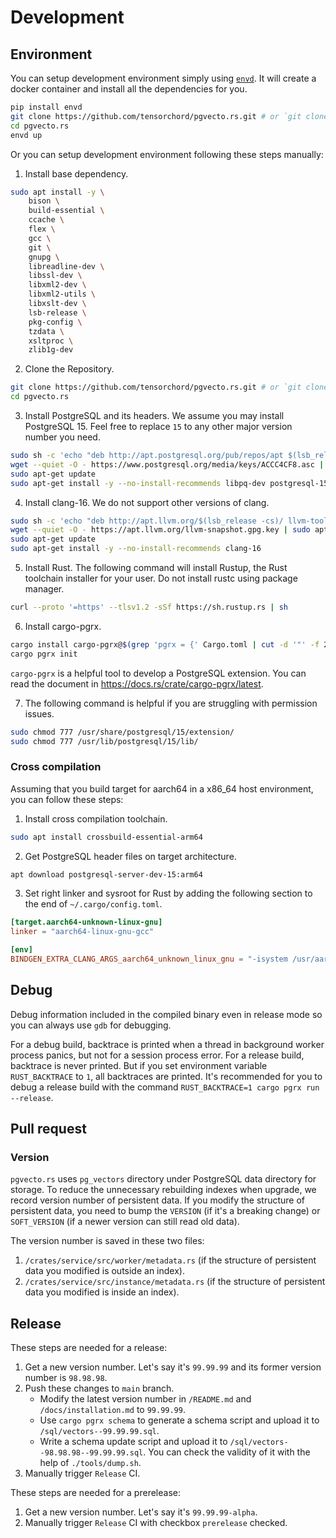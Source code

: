 # Development

## Environment

You can setup development environment simply using [`envd`](https://github.com/tensorchord/envd). It will create a docker container and install all the dependencies for you.

```sh
pip install envd
git clone https://github.com/tensorchord/pgvecto.rs.git # or `git clone git@github.com:tensorchord/pgvecto.rs.git`
cd pgvecto.rs
envd up
```

Or you can setup development environment following these steps manually:

1. Install base dependency.

```sh
sudo apt install -y \
    bison \
    build-essential \
    ccache \
    flex \
    gcc \
    git \
    gnupg \
    libreadline-dev \
    libssl-dev \
    libxml2-dev \
    libxml2-utils \
    libxslt-dev \
    lsb-release \
    pkg-config \
    tzdata \
    xsltproc \
    zlib1g-dev
```

2. Clone the Repository.

```sh
git clone https://github.com/tensorchord/pgvecto.rs.git # or `git clone git@github.com:tensorchord/pgvecto.rs.git`
cd pgvecto.rs
```

3. Install PostgreSQL and its headers. We assume you may install PostgreSQL 15. Feel free to replace `15` to any other major version number you need.

```sh
sudo sh -c 'echo "deb http://apt.postgresql.org/pub/repos/apt $(lsb_release -cs)-pgdg main" >> /etc/apt/sources.list.d/pgdg.list'
wget --quiet -O - https://www.postgresql.org/media/keys/ACCC4CF8.asc | sudo apt-key add -
sudo apt-get update
sudo apt-get install -y --no-install-recommends libpq-dev postgresql-15 postgresql-server-dev-15
```

4. Install clang-16. We do not support other versions of clang.

```sh
sudo sh -c 'echo "deb http://apt.llvm.org/$(lsb_release -cs)/ llvm-toolchain-$(lsb_release -cs)-16 main" >> /etc/apt/sources.list'
wget --quiet -O - https://apt.llvm.org/llvm-snapshot.gpg.key | sudo apt-key add -
sudo apt-get update
sudo apt-get install -y --no-install-recommends clang-16
```

5. Install Rust. The following command will install Rustup, the Rust toolchain installer for your user. Do not install rustc using package manager.

```sh
curl --proto '=https' --tlsv1.2 -sSf https://sh.rustup.rs | sh
```

6. Install cargo-pgrx.

```sh
cargo install cargo-pgrx@$(grep 'pgrx = {' Cargo.toml | cut -d '"' -f 2)
cargo pgrx init
```

`cargo-pgrx` is a helpful tool to develop a PostgreSQL extension. You can read the document in https://docs.rs/crate/cargo-pgrx/latest.

7. The following command is helpful if you are struggling with permission issues.

```sh
sudo chmod 777 /usr/share/postgresql/15/extension/
sudo chmod 777 /usr/lib/postgresql/15/lib/
```

### Cross compilation

Assuming that you build target for aarch64 in a x86_64 host environment, you can follow these steps:

1. Install cross compilation toolchain.

```sh
sudo apt install crossbuild-essential-arm64
```

2. Get PostgreSQL header files on target architecture.

```sh
apt download postgresql-server-dev-15:arm64
```

3. Set right linker and sysroot for Rust by adding the following section to the end of `~/.cargo/config.toml`.

```toml
[target.aarch64-unknown-linux-gnu]
linker = "aarch64-linux-gnu-gcc"

[env]
BINDGEN_EXTRA_CLANG_ARGS_aarch64_unknown_linux_gnu = "-isystem /usr/aarch64-linux-gnu/include/ -ccc-gcc-name aarch64-linux-gnu-gcc"
```

## Debug

Debug information included in the compiled binary even in release mode so you can always use `gdb` for debugging.

For a debug build, backtrace is printed when a thread in background worker process panics, but not for a session process error. For a release build, backtrace is never printed. But if you set environment variable `RUST_BACKTRACE` to `1`, all backtraces are printed. It's recommended for you to debug a release build with the command `RUST_BACKTRACE=1 cargo pgrx run --release`.

## Pull request

### Version

`pgvecto.rs` uses `pg_vectors` directory under PostgreSQL data directory for storage. To reduce the unnecessary rebuilding indexes when upgrade, we record version number of persistent data. If you modify the structure of persistent data, you need to bump the `VERSION` (if it's a breaking change) or `SOFT_VERSION` (if a newer version can still read old data).

The version number is saved in these two files:

1. `/crates/service/src/worker/metadata.rs` (if the structure of persistent data you modified is outside an index).
2. `/crates/service/src/instance/metadata.rs` (if the structure of persistent data you modified is inside an index).

## Release

These steps are needed for a release:

1. Get a new version number. Let's say it's `99.99.99` and its former version number is `98.98.98`.
2. Push these changes to `main` branch.
    * Modify the latest version number in `/README.md` and `/docs/installation.md` to `99.99.99`.
    * Use `cargo pgrx schema` to generate a schema script and upload it to `/sql/vectors--99.99.99.sql`.
    * Write a schema update script and upload it to `/sql/vectors--98.98.98--99.99.99.sql`. You can check the validity of it with the help of `./tools/dump.sh`.
3. Manually trigger `Release` CI.

These steps are needed for a prerelease:

1. Get a new version number. Let's say it's `99.99.99-alpha`.
2. Manually trigger `Release` CI with checkbox `prerelease` checked.
